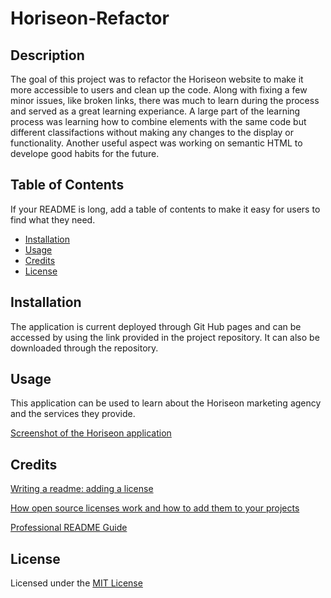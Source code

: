 # Horiseon-Refactor

## Description

The goal of this project was to refactor the Horiseon website to make it more accessible to users and clean up the code. Along with fixing a few minor issues, like broken links, there was much to learn during the process and served as a great learning experiance. A large part of the learning process was learning how to combine elements with the same code but different classifactions without making any changes to the display or functionality. Another useful aspect was working on semantic HTML to develope good habits for the future.


## Table of Contents

If your README is long, add a table of contents to make it easy for users to find what they need.

- [Installation](#installation)
- [Usage](#usage)
- [Credits](#credits)
- [License](#license)

## Installation

The application is current deployed through Git Hub pages and can be accessed by using the link provided in the project repository. It can also be downloaded through the repository.

## Usage

This application can be used to learn about the Horiseon marketing agency and the services they provide.
    
  [Screenshot of the Horiseon application](Horiseon-Refactor/assets/images/Horiseon.png)    

## Credits

[Writing a readme: adding a license](https://www.youtube.com/watch?v=gJZGLZSzP_I&t=113s)

[How open source licenses work and how to add them to your projects](https://www.freecodecamp.org/news/how-open-source-licenses-work-and-how-to-add-them-to-your-projects-34310c3cf94/)

[Professional README Guide](https://coding-boot-camp.github.io/full-stack/github/professional-readme-guide)



## License

Licensed under the [MIT License](LICENSE)


